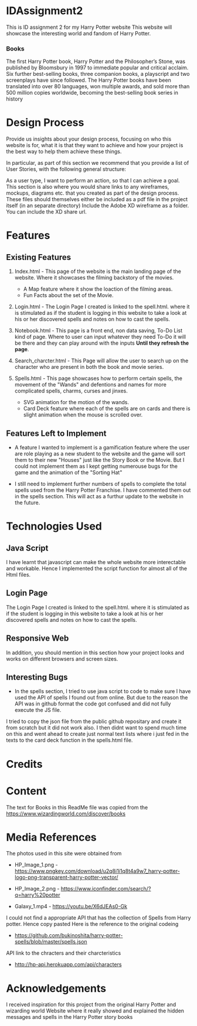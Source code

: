 # IDAssignment2
This is ID assignment 2 for my Harry Potter website
This website will showcase the interesting world and fandom of Harry Potter.
### Books
The first Harry Potter book, Harry Potter and the Philosopher’s Stone, was published by Bloomsbury in 1997 to immediate popular and critical acclaim. Six further best-selling books, three companion books, a playscript and two screenplays have since followed. The Harry Potter books have been translated into over 80 languages, won multiple awards, and sold more than 500 million copies worldwide, becoming the best-selling book series in history



# Design Process
Provide us insights about your design process, focusing on who this website is for, what it is that they want to achieve and how your project is the best way to help them achieve these things.

In particular, as part of this section we recommend that you provide a list of User Stories, with the following general structure:

As a user type, I want to perform an action, so that I can achieve a goal.
This section is also where you would share links to any wireframes, mockups, diagrams etc. that you created as part of the design process. These files should themselves either be included as a pdf file in the project itself (in an separate directory) Include the Adobe XD wireframe as a folder. You can include the XD share url.

# Features
## Existing Features
1. Index.html - This page of the website is the main landing page of the website. Where it showcases the filming backstory of the movies.
   * A Map feature where it show the loaction of the filming areas.
   * Fun Facts about the set of the Movie.

2. Login.html - The Login Page I created is linked to the spell.html. where it is stimulated as if the student is logging in this website to take a look at his or her discovered spells and notes on how to cast the spells.

3. Notebook.html - This page is a front end, non data saving, To-Do List kind of page. Where to user can input whatever they need To-Do it will be there and they can play around with the inputs **Until they refresh the page**.

4. Search_charcter.html - This Page will allow the user to search up on the character who are present in both the book and movie series.

5. Spells.html - This page showcases how to perform certain spells, the movement of the "Wands" and defentions and names for more complicated spells, charms, curses and jinxes.
   * SVG animation for the motion of the wands.
   * Card Deck feature where each of the spells are on cards and there is slight animation when the mouse is scrolled over.
## Features Left to Implement
- A feature I wanted to implement is a gamification feature where the user are role playing as a new student to the website and the game will sort them to their new "Houses" just like the Story Book or the Movie. But I could not implement them as I kept getting numerouse bugs for the game and the animation of the "Sorting Hat"

- I still need to implement further numbers of spells to complete the total spells used from the Harry Potter Franchise. I have commented them out in the spells section. This will act as a furthur update to the website in the future.
# Technologies Used
## Java Script
I have learnt that javascript can make the whole website more interectable and workable.
Hence I implemented the script function for almost all of the Html files.

## Login Page
The Login Page I created is linked to the spell.html. where it is stimulated as if the student is logging in this website to take a look at his or her discovered spells and notes on how to cast the spells.

## Responsive Web
In addition, you should mention in this section how your project looks and works on different browsers and screen sizes.

## Interesting Bugs
* In the spells section, I tried to use java script to code to make sure I have used the API of spells I found out from online. But due to the reason the API was in github format the code got confused and did not fully execute the JS file.

I tried to copy the json file from the public github repositary and create it from scratch but it did not work also.
I then didnt want to spend much time on this and went ahead to create just normal text lists where i just fed in the texts to the card deck function in the spells.html file.

# Credits
# Content
The text for Books in this ReadMe file was copied from the https://www.wizardingworld.com/discover/books
# Media References
The photos used in this site were obtained from

- HP_Image_1.png - https://www.pngkey.com/download/u2q8i1i1q8t4a9w7_harry-potter-logo-png-transparent-harry-potter-vector/

- HP_Image_2.png - https://www.iconfinder.com/search/?q=harry%20potter

- Galaxy_1.mp4 - https://youtu.be/X6dJEAs0-Gk

I could not find a appropriate API that has the collection of Spells from Harry potter. Hence copy pasted
Here is the reference to the original codeing
- https://github.com/bukinoshita/harry-potter-spells/blob/master/spells.json

API link to the chracters and their charcteristics
- http://hp-api.herokuapp.com/api/characters
# Acknowledgements
I received inspiration for this project from the original Harry Potter and wizarding world Website where it really showed and explained the hidden messages and spells in the Harry Potter story books




